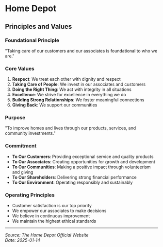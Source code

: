 # Home Depot

## Principles and Values

### Foundational Principle
"Taking care of our customers and our associates is foundational to who we are."

### Core Values
1. **Respect**: We treat each other with dignity and respect
2. **Taking Care of People**: We invest in our associates and customers
3. **Doing the Right Thing**: We act with integrity in all situations
4. **Excellence**: We strive for excellence in everything we do
5. **Building Strong Relationships**: We foster meaningful connections
6. **Giving Back**: We support our communities

### Purpose
"To improve homes and lives through our products, services, and community investments."

### Commitment
- **To Our Customers**: Providing exceptional service and quality products
- **To Our Associates**: Creating opportunities for growth and development
- **To Our Communities**: Making a positive impact through volunteerism and giving
- **To Our Shareholders**: Delivering strong financial performance
- **To Our Environment**: Operating responsibly and sustainably

### Operating Principles
- Customer satisfaction is our top priority
- We empower our associates to make decisions
- We believe in continuous improvement
- We maintain the highest ethical standards

---
*Source: The Home Depot Official Website*  
*Date: 2025-01-14*